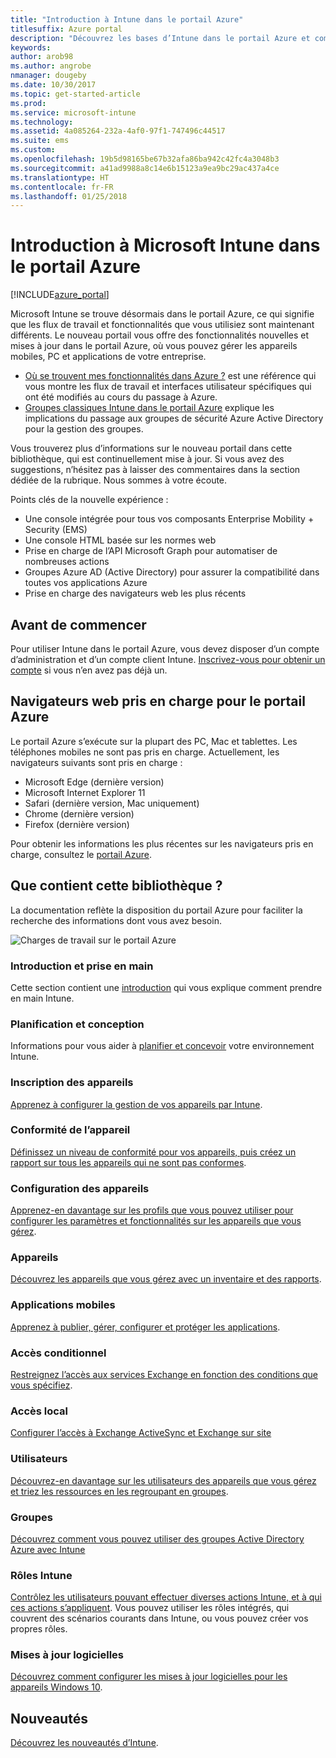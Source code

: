 ```yaml
---
title: "Introduction à Intune dans le portail Azure"
titlesuffix: Azure portal
description: "Découvrez les bases d’Intune dans le portail Azure et comment celui-ci peut vous aider à gérer vos appareils."
keywords: 
author: arob98
ms.author: angrobe
nmanager: dougeby
ms.date: 10/30/2017
ms.topic: get-started-article
ms.prod: 
ms.service: microsoft-intune
ms.technology: 
ms.assetid: 4a085264-232a-4af0-97f1-747496c44517
ms.suite: ems
ms.custom: 
ms.openlocfilehash: 19b5d98165be67b32afa86ba942c42fc4a3048b3
ms.sourcegitcommit: a41ad9988a8c14e6b15123a9ea9bc29ac437a4ce
ms.translationtype: HT
ms.contentlocale: fr-FR
ms.lasthandoff: 01/25/2018
---
```

# <a name="introduction-to-microsoft-intune-in-the-azure-portal"></a>Introduction à Microsoft Intune dans le portail Azure


[!INCLUDE[azure_portal](./includes/azure_portal.md)]

Microsoft Intune se trouve désormais dans le portail Azure, ce qui signifie que les flux de travail et fonctionnalités que vous utilisiez sont maintenant différents.
Le nouveau portail vous offre des fonctionnalités nouvelles et mises à jour dans le portail Azure, où vous pouvez gérer les appareils mobiles, PC et applications de votre entreprise.

* [Où se trouvent mes fonctionnalités dans Azure ?](ui-changes.md) est une référence qui vous montre les flux de travail et interfaces utilisateur spécifiques qui ont été modifiés au cours du passage à Azure.
* [Groupes classiques Intune dans le portail Azure](groups-get-started.md) explique les implications du passage aux groupes de sécurité Azure Active Directory pour la gestion des groupes.




Vous trouverez plus d’informations sur le nouveau portail dans cette bibliothèque, qui est continuellement mise à jour. Si vous avez des suggestions, n’hésitez pas à laisser des commentaires dans la section dédiée de la rubrique. Nous sommes à votre écoute.

Points clés de la nouvelle expérience :

- Une console intégrée pour tous vos composants Enterprise Mobility + Security (EMS)
- Une console HTML basée sur les normes web
- Prise en charge de l’API Microsoft Graph pour automatiser de nombreuses actions
- Groupes Azure AD (Active Directory) pour assurer la compatibilité dans toutes vos applications Azure
- Prise en charge des navigateurs web les plus récents

## <a name="before-you-start"></a>Avant de commencer

Pour utiliser Intune dans le portail Azure, vous devez disposer d’un compte d’administration et d’un compte client Intune. [Inscrivez-vous pour obtenir un compte](https://portal.office.com/Signup/Signup.aspx?OfferId=40BE278A-DFD1-470a-9EF7-9F2596EA7FF9&dl=INTUNE_A&ali=1#0%20) si vous n’en avez pas déjà un.

## <a name="supported-web-browsers-for-the-azure-portal"></a>Navigateurs web pris en charge pour le portail Azure

Le portail Azure s’exécute sur la plupart des PC, Mac et tablettes. Les téléphones mobiles ne sont pas pris en charge.
Actuellement, les navigateurs suivants sont pris en charge :

- Microsoft Edge (dernière version)
- Microsoft Internet Explorer 11
- Safari (dernière version, Mac uniquement)
- Chrome (dernière version)
- Firefox (dernière version)

Pour obtenir les informations les plus récentes sur les navigateurs pris en charge, consultez le [portail Azure](https://docs.microsoft.com/azure/azure-preview-portal-supported-browsers-devices).

## <a name="whats-in-this-library"></a>Que contient cette bibliothèque ?

La documentation reflète la disposition du portail Azure pour faciliter la recherche des informations dont vous avez besoin.

![Charges de travail sur le portail Azure](./media/azure-portal-workloads.png)

### <a name="introduction-and-get-started"></a>Introduction et prise en main
Cette section contient une [introduction](introduction-intune.md) qui vous explique comment prendre en main Intune.
### <a name="plan-and-design"></a>Planification et conception
Informations pour vous aider à [planifier et concevoir](/intune-classic/plan-design/introduction) votre environnement Intune.
### <a name="device-enrollment"></a>Inscription des appareils
[Apprenez à configurer la gestion de vos appareils par Intune](device-enrollment.md).
### <a name="device-compliance"></a>Conformité de l’appareil
[Définissez un niveau de conformité pour vos appareils, puis créez un rapport sur tous les appareils qui ne sont pas conformes](device-compliance.md).
### <a name="device-configuration"></a>Configuration des appareils
[Apprenez-en davantage sur les profils que vous pouvez utiliser pour configurer les paramètres et fonctionnalités sur les appareils que vous gérez](device-profiles.md).
### <a name="devices"></a>Appareils
[Découvrez les appareils que vous gérez avec un inventaire et des rapports](device-management.md).
### <a name="mobile-apps"></a>Applications mobiles
[Apprenez à publier, gérer, configurer et protéger les applications](app-management.md).
### <a name="conditional-access"></a>Accès conditionnel
[Restreignez l’accès aux services Exchange en fonction des conditions que vous spécifiez](conditional-access.md).
### <a name="on-premises-access"></a>Accès local
[Configurer l’accès à Exchange ActiveSync et Exchange sur site](/intune-classic/deploy-use/mobile-device-management-with-exchange-activesync-and-microsoft-intune)
### <a name="users"></a>Utilisateurs
[Découvrez-en davantage sur les utilisateurs des appareils que vous gérez et triez les ressources en les regroupant en groupes](users-add.md).
### <a name="groups"></a>Groupes
[Découvrez comment vous pouvez utiliser des groupes Active Directory Azure avec Intune](groups-get-started.md)
### <a name="intune-roles"></a>Rôles Intune
[Contrôlez les utilisateurs pouvant effectuer diverses actions Intune, et à qui ces actions s’appliquent](role-based-access-control.md). Vous pouvez utiliser les rôles intégrés, qui couvrent des scénarios courants dans Intune, ou vous pouvez créer vos propres rôles.
### <a name="software-updates"></a>Mises à jour logicielles
[Découvrez comment configurer les mises à jour logicielles pour les appareils Windows 10](windows-update-for-business-configure.md).



## <a name="whats-new"></a>Nouveautés

[Découvrez les nouveautés d’Intune](whats-new.md).
